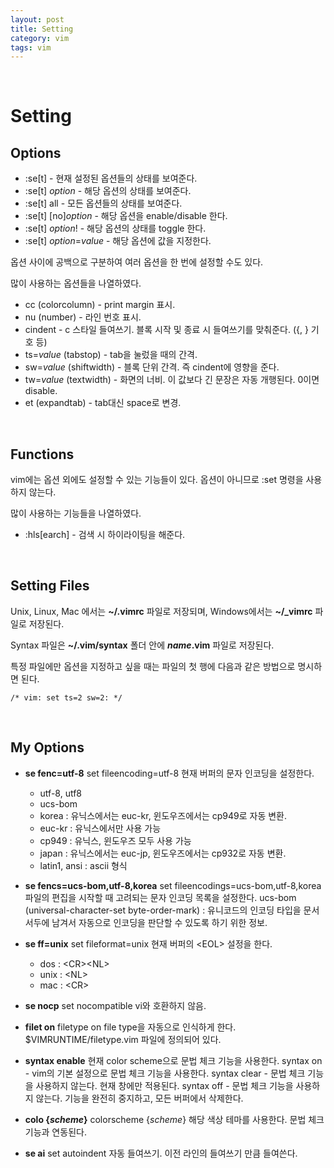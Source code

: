 ```yaml
---
layout: post
title: Setting
category: vim
tags: vim
---
```


&nbsp;

# Setting

## Options

- :se[t] - 현재 설정된 옵션들의 상태를 보여준다.
- :se[t] *option* - 해당 옵션의 상태를 보여준다.
- :se[t] all - 모든 옵션들의 상태를 보여준다.
- :se[t] \[no]*option* - 해당 옵션을 enable/disable 한다.
- :se[t] *option*! - 해당 옵션의 상태를 toggle 한다.
- :se[t] *option*=*value* - 해당 옵션에 값을 지정한다.

옵션 사이에 공백으로 구분하여 여러 옵션을 한 번에 설정할 수도 있다.



많이 사용하는 옵션들을 나열하였다.

- cc (colorcolumn) - print margin 표시.
- nu (number) - 라인 번호 표시.
- cindent - c 스타일 들여쓰기. 블록 시작 및 종료 시 들여쓰기를 맞춰준다. ({, } 기호 등)
- ts=*value* (tabstop) - tab을 눌렀을 때의 간격.
- sw=*value* (shiftwidth) - 블록 단위 간격. 즉 cindent에 영향을 준다.
- tw=*value* (textwidth) - 화면의 너비. 이 값보다 긴 문장은 자동 개행된다. 0이면 disable.
- et (expandtab) - tab대신 space로 변경.

&nbsp;

## Functions

vim에는 옵션 외에도 설정할 수 있는 기능들이 있다. 옵션이 아니므로 :set 명령을 사용하지 않는다.



많이 사용하는 기능들을 나열하였다.

- :hls[earch] - 검색 시 하이라이팅을 해준다.

&nbsp;

## Setting Files

Unix, Linux, Mac 에서는 **~/.vimrc** 파일로 저장되며, Windows에서는 **~/_vimrc** 파일로 저장된다.

Syntax 파일은 **~/.vim/syntax** 폴더 안에 ***name*.vim** 파일로 저장된다.

특정 파일에만 옵션을 지정하고 싶을 때는 파일의 첫 행에 다음과 같은 방법으로 명시하면 된다.

```vim
/* vim: set ts=2 sw=2: */
```

&nbsp;

## My Options

- **se fenc=utf-8**
  set fileencoding=utf-8
  현재 버퍼의 문자 인코딩을 설정한다.
  - utf-8, utf8
  - ucs-bom
  - korea : 유닉스에서는 euc-kr, 윈도우즈에서는 cp949로 자동 변환.
  - euc-kr : 유닉스에서만 사용 가능
  - cp949 : 유닉스, 윈도우즈 모두 사용 가능
  - japan : 유닉스에서는 euc-jp, 윈도우즈에서는 cp932로 자동 변환.
  - latin1, ansi : ascii 형식

- **se fencs=ucs-bom,utf-8,korea**
  set fileencodings=ucs-bom,utf-8,korea
  파일의 편집을 시작할 때 고려되는 문자 인코딩 목록을 설정한다.
  ucs-bom (universal-character-set byte-order-mark) : 유니코드의 인코딩 타입을 문서 서두에 남겨서 자동으로 인코딩을 판단할 수 있도록 하기 위한 정보.

- **se ff=unix**
  set fileformat=unix
  현재 버퍼의 \<EOL> 설정을 한다.
  - dos : \<CR>\<NL>
  - unix : \<NL>
  - mac : \<CR>

- **se nocp**
  set nocompatible
  vi와 호환하지 않음.

- **filet on**
  filetype on
  file type을 자동으로 인식하게 한다.
  $VIMRUNTIME/filetype.vim 파일에 정의되어 있다.

- **syntax enable**
  현재 color scheme으로 문법 체크 기능을 사용한다.
  syntax on - vim의 기본 설정으로 문법 체크 기능을 사용한다.
  syntax clear - 문법 체크 기능을 사용하지 않는다. 현재 창에만 적용된다.
  syntax off - 문법 체크 기능을 사용하지 않는다. 기능을 완전히 중지하고, 모든 버퍼에서 삭제한다.

- **colo {*scheme*}**
  colorscheme {*scheme*}
  해당 색상 테마를 사용한다. 문법 체크 기능과 연동된다.

- **se ai**
  set autoindent
  자동 들여쓰기. 이전 라인의 들여쓰기 만큼 들여쓴다.